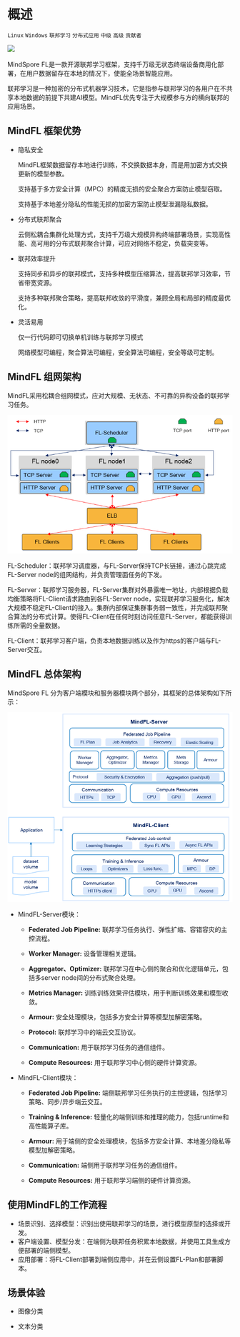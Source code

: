 # 概述

`Linux` `Windows` `联邦学习` `分布式应用` `中级` `高级` `贡献者`

<a href="https://gitee.com/mindspore/docs/blob/r1.3/docs/mindfl/summarize_fl.md" target="_blank"><img src="https://gitee.com/mindspore/docs/raw/r1.3/resource/_static/logo_source.png"></a>

MindSpore FL是一款开源联邦学习框架，支持千万级无状态终端设备商用化部署，在用户数据留存在本地的情况下，使能全场景智能应用。

联邦学习是一种加密的分布式机器学习技术，它是指参与联邦学习的各用户在不共享本地数据的前提下共建AI模型。MindFL优先专注于大规模参与方的横向联邦的应用场景。

## MindFL 框架优势

- 隐私安全

  MindFL框架数据留存本地进行训练，不交换数据本身，而是用加密方式交换更新的模型参数。

  支持基于多方安全计算（MPC）的精度无损的安全聚合方案防止模型窃取。

  支持基于本地差分隐私的性能无损的加密方案防止模型泄漏隐私数据。

- 分布式联邦聚合

  云侧松耦合集群化处理方式，支持千万级大规模异构终端部署场景，实现高性能、高可用的分布式联邦聚合计算，可应对网络不稳定，负载突变等。

- 联邦效率提升

  支持同步和异步的联邦模式，支持多种模型压缩算法，提高联邦学习效率，节省带宽资源。

  支持多种联邦聚合策略，提高联邦收敛的平滑度，兼顾全局和局部的精度最优化。

- 灵活易用

  仅一行代码即可切换单机训练与联邦学习模式

  网络模型可编程，聚合算法可编程，安全算法可编程，安全等级可定制。

## MindFL 组网架构

MindFL采用松耦合组网模式，应对大规模、无状态、不可靠的异构设备的联邦学习任务。

![](./docs/source_zh_cn/images/MindFL-Networking.png)

FL-Scheduler：联邦学习调度器，与FL-Server保持TCP长链接，通过心跳完成FL-Server node的组网结构，并负责管理面任务的下发。

FL-Server：联邦学习服务器，FL-Server集群对外暴露唯一地址，内部根据负载均衡策略将FL-Client请求路由到各FL-Server node，实现联邦学习服务化，解决大规模不稳定FL-Client的接入。集群内部保证集群事务弱一致性，并完成联邦聚合算法的分布式计算。使得FL-Client在任何时刻访问任意FL-Server，都能获得训练所需的全量数据。

FL-Client：联邦学习客户端，负责本地数据训练以及作为https的客户端与FL-Server交互。

## MindFL 总体架构

MindSpore FL 分为客户端模块和服务器模块两个部分，其框架的总体架构如下所示：

![architecture](./docs/source_zh_cn/images/MindFL-architecture.png)

- MindFL-Server模块：

    - **Federated Job Pipeline:** 联邦学习任务执行、弹性扩缩、容错容灾的主控流程。

    - **Worker Manager:** 设备管理相关逻辑。

    - **Aggregator、Optimizer:** 联邦学习在中心侧的聚合和优化逻辑单元，包括多server node间的分布式聚合处理。

    - **Metrics Manager:** 训练训练效果评估模块，用于判断训练效果和模型收敛。

    - **Armour:** 安全处理模块，包括多方安全计算等模型加解密策略。

    - **Protocol:** 联邦学习中的端云交互协议。

    - **Communication:** 用于联邦学习任务的通信组件。

    - **Compute Resources:** 用于联邦学习中心侧的硬件计算资源。

- MindFL-Client模块：

    - **Federated Job Pipeline:** 端侧联邦学习任务执行的主控逻辑，包括学习策略、同步/异步端云交互。

    - **Training & Inference:** 轻量化的端侧训练和推理的能力，包括runtime和高性能算子库。

    - **Armour:** 用于端侧的安全处理模块，包括多方安全计算、本地差分隐私等模型加解密策略。

    - **Communication:** 端侧用于联邦学习任务的通信组件。

    - **Compute Resources:** 用于联邦学习端侧的硬件计算资源。

## 使用MindFL的工作流程

- 场景识别、选择模型：识别出使用联邦学习的场景，进行模型原型的选择或开发。
- 客户端设置、模型分发：在端侧为联邦任务积累本地数据，并使用工具生成方便部署的端侧模型。
- 应用部署：将FL-Client部署到端侧应用中，并在云侧设置FL-Plan和部署脚本。

## 场景体验

- 图像分类

- 文本分类  
